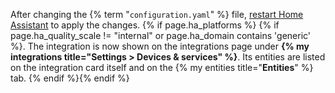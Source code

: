 After changing the {% term "`configuration.yaml`" %} file, [restart Home Assistant](/docs/configuration/#reloading-the-configuration-to-apply-changes) to apply the changes. {% if page.ha_platforms %} {% if page.ha_quality_scale != "internal" or page.ha_domain contains 'generic' %}. The integration is now shown on the integrations page under **{% my integrations title="Settings > Devices & services" %}**. Its entities are listed on the integration card itself and on the {% my entities title="**Entities**" %} tab. {% endif %}{% endif %}
